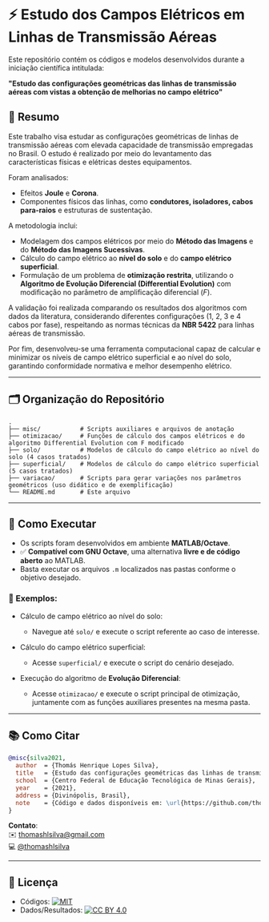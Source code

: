 # ⚡ Estudo dos Campos Elétricos em Linhas de Transmissão Aéreas

Este repositório contém os códigos e modelos desenvolvidos durante a iniciação científica intitulada:

**"Estudo das configurações geométricas das linhas de transmissão aéreas com vistas a obtenção de melhorias no campo elétrico"**

## 📑 Resumo

Este trabalho visa estudar as configurações geométricas de linhas de transmissão aéreas com elevada capacidade de transmissão empregadas no Brasil. O estudo é realizado por meio do levantamento das características físicas e elétricas destes equipamentos.

Foram analisados:

- Efeitos **Joule** e **Corona**.
- Componentes físicos das linhas, como **condutores, isoladores, cabos para-raios** e estruturas de sustentação.

A metodologia inclui:

- Modelagem dos campos elétricos por meio do **Método das Imagens** e do **Método das Imagens Sucessivas**.
- Cálculo do campo elétrico ao **nível do solo** e do **campo elétrico superficial**.
- Formulação de um problema de **otimização restrita**, utilizando o **Algoritmo de Evolução Diferencial (Differential Evolution)** com modificação no parâmetro de amplificação diferencial (*F*).

A validação foi realizada comparando os resultados dos algoritmos com dados da literatura, considerando diferentes configurações (1, 2, 3 e 4 cabos por fase), respeitando as normas técnicas da **NBR 5422** para linhas aéreas de transmissão.

Por fim, desenvolveu-se uma ferramenta computacional capaz de calcular e minimizar os níveis de campo elétrico superficial e ao nível do solo, garantindo conformidade normativa e melhor desempenho elétrico.

---

## 🗂️ Organização do Repositório

```
.
├── misc/           # Scripts auxiliares e arquivos de anotação
├── otimizacao/     # Funções de cálculo dos campos elétricos e do algoritmo Differential Evolution com F modificado
├── solo/           # Modelos de cálculo do campo elétrico ao nível do solo (4 casos tratados)
├── superficial/    # Modelos de cálculo do campo elétrico superficial (5 casos tratados)
├── variacao/       # Scripts para gerar variações nos parâmetros geométricos (uso didático e de exemplificação)
└── README.md       # Este arquivo
```

---

## 🚀 Como Executar

- Os scripts foram desenvolvidos em ambiente **MATLAB/Octave**.
- ✅ **Compatível com GNU Octave**, uma alternativa **livre e de código aberto** ao MATLAB.
- Basta executar os arquivos `.m` localizados nas pastas conforme o objetivo desejado.

### 📌 Exemplos:
- Cálculo de campo elétrico ao nível do solo:
  - Navegue até `solo/` e execute o script referente ao caso de interesse.

- Cálculo do campo elétrico superficial:
  - Acesse `superficial/` e execute o script do cenário desejado.

- Execução do algoritmo de **Evolução Diferencial**:
  - Acesse `otimizacao/` e execute o script principal de otimização, juntamente com as funções auxiliares presentes na mesma pasta.

---

## 📚 Como Citar

```bibtex
@misc{silva2021,
  author  = {Thomás Henrique Lopes Silva},
  title   = {Estudo das configurações geométricas das linhas de transmissão aéreas com vistas a obtenção de melhorias no campo elétrico},
  school  = {Centro Federal de Educação Tecnológica de Minas Gerais},
  year    = {2021},
  address = {Divinópolis, Brasil},
  note    = {Código e dados disponíveis em: \url{https://github.com/thomashlsilva/ic-differential-evolution-linhas-transmissao}}
}
```


**Contato**:  
✉️ [thomashlsilva@gmail.com](mailto:thomashlsilva@gmail.com)  
💻 [@thomashlsilva](https://github.com/thomashlsilva)

---

## 📜 Licença

* Códigos: [![MIT](https://img.shields.io/badge/License-MIT-yellow.svg)](LICENSE)
* Dados/Resultados: [![CC BY 4.0](https://img.shields.io/badge/License-CC_BY_4.0-lightgrey.svg)](LICENSE-CC-BY-4.0)
